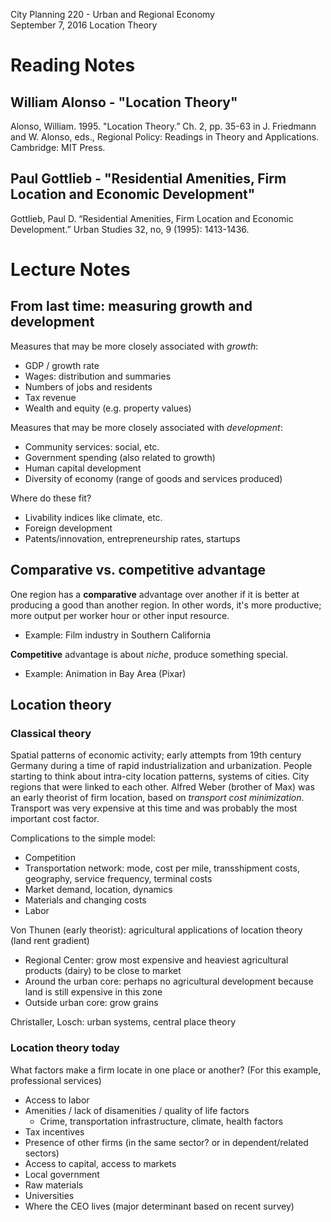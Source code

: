 City Planning 220 - Urban and Regional Economy  
September 7, 2016
Location Theory

# Reading Notes

## William Alonso - "Location Theory"

Alonso, William. 1995. "Location Theory.” Ch. 2, pp. 35-63 in J. Friedmann and W. Alonso, eds., Regional Policy: Readings in Theory and Applications. Cambridge: MIT Press. 

## Paul Gottlieb - "Residential Amenities, Firm Location and Economic Development"

Gottlieb, Paul D. “Residential Amenities, Firm Location and Economic Development.” Urban Studies 32, no, 9 (1995): 1413-1436.

# Lecture Notes

## From last time: measuring growth and development

Measures that may be more closely associated with *growth*:
* GDP / growth rate
* Wages: distribution and summaries
* Numbers of jobs and residents
* Tax revenue
* Wealth and equity (e.g. property values)

Measures that may be more closely associated with *development*:
* Community services: social, etc. 
* Government spending (also related to growth)
* Human capital development
* Diversity of economy (range of goods and services produced)

Where do these fit?
* Livability indices like climate, etc. 
* Foreign development
* Patents/innovation, entrepreneurship rates, startups

## Comparative vs. competitive advantage

One region has a **comparative** advantage over another if it is better at producing a good than another region. In other words, it's more productive; more output per worker hour or other input resource. 
* Example: Film industry in Southern California

**Competitive** advantage is about *niche*, produce something special. 
* Example: Animation in Bay Area (Pixar)

## Location theory

### Classical theory

Spatial patterns of economic activity; early attempts from 19th century Germany during a time of rapid industrialization and urbanization. People starting to think about intra-city location patterns, systems of cities. City regions that were linked to each other. Alfred Weber (brother of Max) was an early theorist of firm location, based on *transport cost minimization*. Transport was very expensive at this time and was probably the most important cost factor.  

Complications to the simple model:
* Competition
* Transportation network: mode, cost per mile, transshipment costs, geography, service frequency, terminal costs
* Market demand, location, dynamics
* Materials and changing costs
* Labor

Von Thunen (early theorist): agricultural applications of location theory (land rent gradient)  
* Regional Center: grow most expensive and heaviest agricultural products (dairy) to be close to market
* Around the urban core: perhaps no agricultural development because land is still expensive in this zone
* Outside urban core: grow grains

Christaller, Losch: urban systems, central place theory

### Location theory today

What factors make a firm locate in one place or another? (For this example, professional services) 
* Access to labor
* Amenities / lack of disamenities / quality of life factors
  * Crime, transportation infrastructure, climate, health factors
* Tax incentives
* Presence of other firms (in the same sector? or in dependent/related sectors)
* Access to capital, access to markets
* Local government
* Raw materials 
* Universities
* Where the CEO lives (major determinant based on recent survey)
